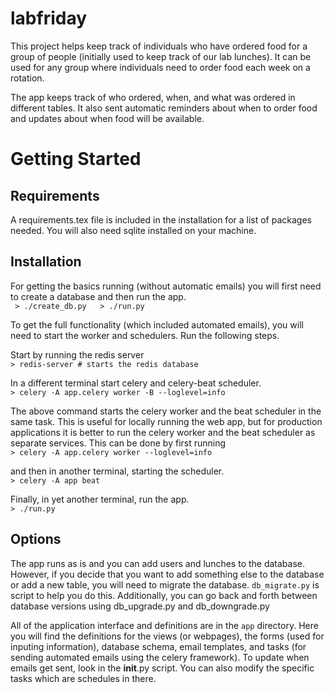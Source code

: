 # labfriday

This project helps keep track of individuals who have ordered food for a group of people (initially used to keep track of our lab lunches).
It can be used for any group where individuals need to order food each week on a rotation. 

The app keeps track of who ordered, when, and what was ordered in different tables. It also sent automatic reminders about when to 
order food and updates about when food will be available.



# Getting Started

## Requirements
A requirements.tex file is included in the installation for a list of packages needed.
You will also need sqlite installed on your machine.

## Installation
For getting the basics running (without automatic emails) you will first need to create a database and then run the app.  
    ``` 
    > ./create_db.py  
    > ./run.py  
    ```
    
To get the full functionality (which included automated emails), you will need to start the worker and schedulers. Run the following steps.  

Start by running the redis server  
    ```> redis-server # starts the redis database```  

In a different terminal start celery and celery-beat scheduler.  
    ```> celery -A app.celery worker -B --loglevel=info```  

The above command starts the celery worker and the beat scheduler in the same task. This is useful for locally running the web app, but for production applications it is better to run the celery worker and the beat scheduler as separate services. This can be done by first running  
    ```> celery -A app.celery worker --loglevel=info```  

and then in another terminal, starting the scheduler.  
    ```> celery -A app beat```  


Finally, in yet another terminal, run the app.  
    ```> ./run.py```  

## Options 
The app runs as is and you can add users and lunches to the database. However, if you decide that you want to add something else
to the database or add a new table, you will need to migrate the database. ```db_migrate.py``` is script to help you do this. Additionally,
you can go back and forth between database versions using db_upgrade.py and db_downgrade.py

All of the application interface and definitions are in the ```app``` directory. Here you will find the definitions for the views (or 
webpages), the forms (used for inputing information), database schema, email templates, and tasks (for sending automated emails using 
the celery framework). To update when emails get sent, look in the __init__.py script. You can also modify the specific tasks which are schedules in there.
